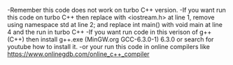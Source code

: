 -Remember this code does not work on turbo C++ version.
-If you want run this code on turbo C++ then replace <iostream> with <iostream.h> at line 1, remove using namespace std at line 2; and replace int main() with void main at line 4 and the run in turbo C++
-If you want run code in this verison of g++ (C++) then install g++.exe (MinGW.org GCC-6.3.0-1) 6.3.0 or search for youtube how to install it.
-or your run this code in online compilers like https://www.onlinegdb.com/online_c++_compiler
